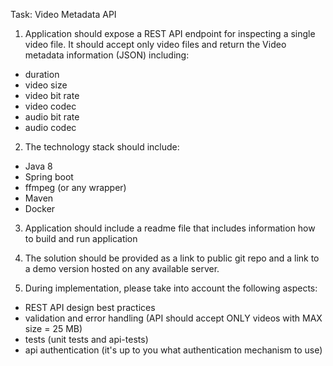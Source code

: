 Task: Video Metadata API

1. Application should expose a REST API endpoint for inspecting a single video file. It should accept only video files and return the Video metadata information (JSON) including:
- duration
- video size
- video bit rate
- video codec
- audio bit rate
- audio codec

2. The technology stack should include:
- Java 8
- Spring boot
- ffmpeg (or any wrapper)
- Maven
- Docker

3. Application should include a readme file that includes information how to build and run application

4. The solution should be provided as a link to public git repo and a link to a demo version hosted on any available server.

5. During implementation, please take into account the following aspects:
- REST API design best practices
- validation and error handling (API should accept ONLY videos with MAX size = 25 MB)
- tests (unit tests and api-tests)
- api authentication (it's up to you what authentication mechanism to use)

